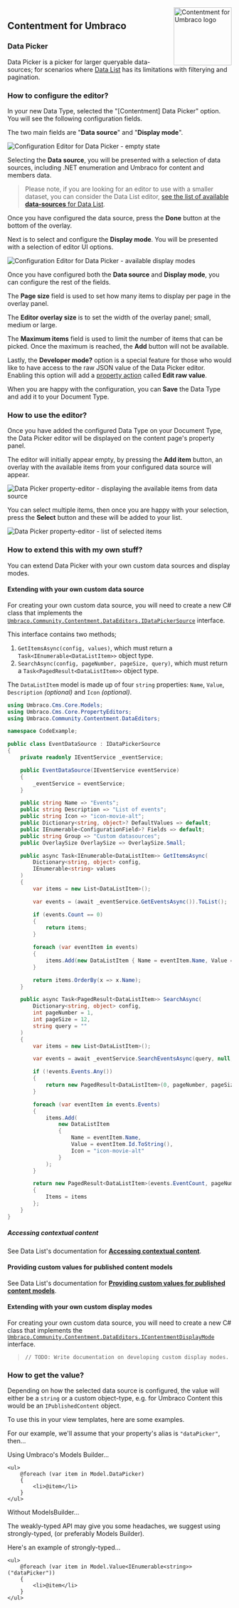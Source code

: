 <img src="../assets/img/logo.png" alt="Contentment for Umbraco logo" title="A state of Umbraco happiness." height="130" align="right">

## Contentment for Umbraco

### Data Picker

Data Picker is a picker for larger queryable data-sources; for scenarios where [Data List](data-list.md) has its limitations with filterying and pagination.


### How to configure the editor?

In your new Data Type, selected the "[Contentment] Data Picker" option. You will see the following configuration fields.

The two main fields are "**Data source**" and "**Display mode**".

![Configuration Editor for Data Picker - empty state](data-picker--configuration-editor-01.png)

Selecting the **Data source**, you will be presented with a selection of data sources, including .NET enumeration and Umbraco for content and members data.

> Please note, if you are looking for an editor to use with a smaller dataset, you can consider the Data List editor, [see the list of available **data-sources** for Data List](../data-sources/README.md).

Once you have configured the data source, press the **Done** button at the bottom of the overlay.

Next is to select and configure the **Display mode**. You will be presented with a selection of editor UI options.

![Configuration Editor for Data Picker - available display modes](data-picker--configuration-editor-04.png)

Once you have configured both the **Data source** and **Display mode**, you can configure the rest of the fields.

The **Page size** field is used to set how many items to display per page in the overlay panel.

The **Editor overlay size** is to set the width of the overlay panel; small, medium or large.

The **Maximum items** field is used to limit the number of items that can be picked. Once the maximum is reached, the **Add** button will not be available.

Lastly, the **Developer mode?** option is a special feature for those who would like to have access to the raw JSON value of the Data Picker editor. Enabling this option will add a [property action](https://our.umbraco.com/Documentation/Extending/Property-Editors/Property-Actions/) called **Edit raw value**.

When you are happy with the configuration, you can **Save** the Data Type and add it to your Document Type.


### How to use the editor?

Once you have added the configured Data Type on your Document Type, the Data Picker editor will be displayed on the content page's property panel.

The editor will initially appear empty, by pressing the **Add item** button, an overlay with the available items from your configured data source will appear.

![Data Picker property-editor - displaying the available items from data source](data-picker--property-editor-01.png)

You can select multiple items, then once you are happy with your selection, press the **Select** button and these will be added to your list.

![Data Picker property-editor - list of selected items](data-picker--property-editor-02.png)


### How to extend this with my own stuff?

You can extend Data Picker with your own custom data sources and display modes.


#### Extending with your own custom data source

For creating your own custom data source, you will need to create a new C# class that implements the [`Umbraco.Community.Contentment.DataEditors.IDataPickerSource`](https://github.com/leekelleher/umbraco-contentment/blob/dev/v6.x/src/Umbraco.Community.Contentment/DataEditors/DataPicker/IDataPickerSource.cs) interface.

This interface contains two methods;

1. `GetItemsAsync(config, values)`, which must return a `Task<IEnumerable<DataListItem>>` object type.
2. `SearchAsync(config, pageNumber, pageSize, query)`, which must return a `Task<PagedResult<DataListItem>>` object type.

The `DataListItem` model is made up of four `string` properties: `Name`, `Value`, `Description` _(optional)_ and `Icon` _(optional)_.

```csharp
using Umbraco.Cms.Core.Models;
using Umbraco.Cms.Core.PropertyEditors;
using Umbraco.Community.Contentment.DataEditors;

namespace CodeExample;

public class EventDataSource : IDataPickerSource
{
    private readonly IEventService _eventService;

    public EventDataSource(IEventService eventService)
    {
        _eventService = eventService;
    }

    public string Name => "Events";
    public string Description => "List of events";
    public string Icon => "icon-movie-alt";
    public Dictionary<string, object>? DefaultValues => default;
    public IEnumerable<ConfigurationField>? Fields => default;
    public string Group => "Custom datasources";
    public OverlaySize OverlaySize => OverlaySize.Small;

    public async Task<IEnumerable<DataListItem>> GetItemsAsync(
        Dictionary<string, object> config,
        IEnumerable<string> values
    )
    {
        var items = new List<DataListItem>();

        var events = (await _eventService.GetEventsAsync()).ToList();

        if (events.Count == 0)
        {
            return items;
        }

        foreach (var eventItem in events)
        {
            items.Add(new DataListItem { Name = eventItem.Name, Value = eventItem.Id.ToString() });
        }

        return items.OrderBy(x => x.Name);
    }

    public async Task<PagedResult<DataListItem>> SearchAsync(
        Dictionary<string, object> config,
        int pageNumber = 1,
        int pageSize = 12,
        string query = ""
    )
    {
        var items = new List<DataListItem>();

        var events = await _eventService.SearchEventsAsync(query, null, null, null, null);

        if (!events.Events.Any())
        {
            return new PagedResult<DataListItem>(0, pageNumber, pageSize) { Items = items };
        }

        foreach (var eventItem in events.Events)
        {
            items.Add(
                new DataListItem
                {
                    Name = eventItem.Name,
                    Value = eventItem.Id.ToString(),
                    Icon = "icon-movie-alt"
                }
            );
        }

        return new PagedResult<DataListItem>(events.EventCount, pageNumber, pageSize)
        {
            Items = items
        };
    }
}
```


##### Accessing contextual content

See Data List's documentation for [**Accessing contextual content**](https://github.com/leekelleher/umbraco-contentment/blob/dev/v6.x/docs/editors/data-list.md#accessing-contextual-content).


#### Providing custom values for published content models

See Data List's documentation for [**Providing custom values for published content models**](https://github.com/leekelleher/umbraco-contentment/blob/dev/v6.x/docs/editors/data-list.md#providing-custom-values-for-published-content-models).


#### Extending with your own custom display modes

For creating your own custom data source, you will need to create a new C# class that implements the [`Umbraco.Community.Contentment.DataEditors.IContentmentDisplayMode`](https://github.com/leekelleher/umbraco-contentment/blob/dev/v6.x/src/Umbraco.Community.Contentment/DataEditors/_/IContentmentDisplayMode.cs) interface.

> `// TODO: Write documentation on developing custom display modes.`


### How to get the value?

Depending on how the selected data source is configured, the value will either be a `string` or a custom object-type, e.g. for Umbraco Content this would be an `IPublishedContent` object.

To use this in your view templates, here are some examples.

For our example, we'll assume that your property's alias is `"dataPicker"`, then...

Using Umbraco's Models Builder...

```cshtml
<ul>
    @foreach (var item in Model.DataPicker)
    {
        <li>@item</li>
    }
</ul>
```

Without ModelsBuilder...

The weakly-typed API may give you some headaches, we suggest using strongly-typed, (or preferably Models Builder).

Here's an example of strongly-typed...

```cshtml
<ul>
    @foreach (var item in Model.Value<IEnumerable<string>>("dataPicker"))
    {
        <li>@item</li>
    }
</ul>
```

